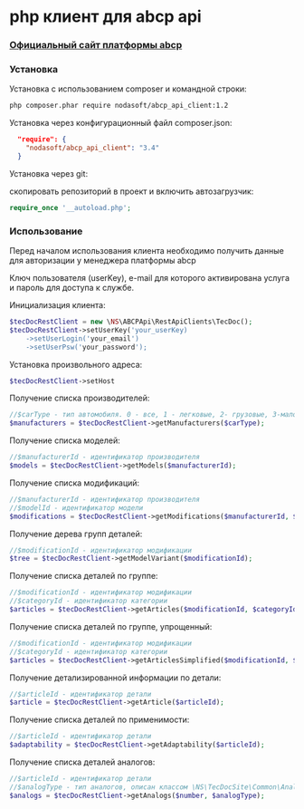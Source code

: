 # php клиент для abcp api

### [Официальный сайт платформы abcp](http://abcp.ru)

### Установка
Установка с использованием composer и командной строки:

```bash
php composer.phar require nodasoft/abcp_api_client:1.2
```

Установка через конфигурационный файл composer.json:

```json
  "require": {
    "nodasoft/abcp_api_client": "3.4"
  }
```

Установка через git:
 
скопировать репозиторий в проект и включить автозагрузчик:

```php
require_once '__autoload.php';
```

### Использование
Перед началом использования клиента необходимо получить данные для авторизации у менеджера платформы abcp

Ключ пользователя (userKey), e-mail для которого активирована услуга и пароль для доступа к службе.

Инициализация клиента:

```php
$tecDocRestClient = new \NS\ABCPApi\RestApiClients\TecDoc();
$tecDocRestClient->setUserKey('your_userKey)
    ->setUserLogin('your_email')
    ->setUserPsw('your_password');
```

Установка произвольного адреса:

```php
$tecDocRestClient->setHost
```

Получение списка производителей:

```php
//$carType - тип автомобиля. 0 - все, 1 - легковые, 2- грузовые, 3-малотонажные
$manufacturers = $tecDocRestClient->getManufacturers($carType);
```

Получение списка моделей:

```php
//$manufacturerId - идентификатор производителя
$models = $tecDocRestClient->getModels($manufacturerId);
```

Получение списка модификаций:

```php
//$manufacturerId - идентификатор производителя
//$modelId - идентификатор модели
$modifications = $tecDocRestClient->getModifications($manufacturerId, $modelId);
```

Получение дерева групп деталей:

```php
//$modificationId - идентификатор модификации
$tree = $tecDocRestClient->getModelVariant($modificationId);
```

Получение списка деталей по группе:

```php
//$modificationId - идентификатор модификации
//$categoryId - идентификатор категории
$articles = $tecDocRestClient->getArticles($modificationId, $categoryId);
```

Получение списка деталей по группе, упрощенный:

```php
//$modificationId - идентификатор модификации
//$categoryId - идентификатор категории
$articles = $tecDocRestClient->getArticlesSimplified($modificationId, $categoryId);
```

Получение детализированной информации по детали:

```php
//$articleId - идентификатор детали
$article = $tecDocRestClient->getArticle($articleId);
````

Получение списка деталей по применимости:

```php
//$articleId - идентификатор детали
$adaptability = $tecDocRestClient->getAdaptability($articleId);
````

Получение списка деталей аналогов:

```php
//$articleId - идентификатор детали
//$analogType - тип аналогов, описан классом \NS\TecDocSite\Common\AnalogTypes
$analogs = $tecDocRestClient->getAnalogs($number, $analogType);
````